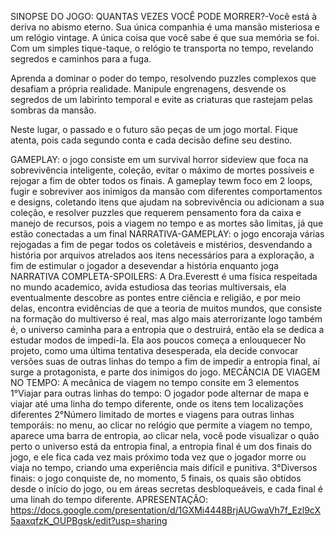 SINOPSE DO JOGO: QUANTAS VEZES VOCÊ PODE MORRER?-Você está à deriva no abismo eterno. Sua única companhia é uma mansão misteriosa e um relógio vintage. A única coisa que você sabe é que sua memória se foi. Com um simples tique-taque, o relógio te transporta no tempo, revelando segredos e caminhos para a fuga.

Aprenda a dominar o poder do tempo, resolvendo puzzles complexos que desafiam a própria realidade. Manipule engrenagens, desvende os segredos de um labirinto temporal e evite as criaturas que rastejam pelas sombras da mansão.

Neste lugar, o passado e o futuro são peças de um jogo mortal. Fique atenta, pois cada segundo conta e cada decisão define seu destino.

GAMEPLAY: o jogo consiste em um survival horror sideview que foca na sobrevivência inteligente, coleção, evitar o máximo de mortes possíveis e rejogar a fim de obter todos os finais. A gameplay tewm foco em 2 loops, fugir 
e sobreviver aos inimigos da mansão com diferentes comportamentos e designs, coletando itens que ajudam na sobrevivência ou adicionam a sua coleção, e resolver puzzles que requerem pensamento fora da caixa e manejo de recursos,
pois a viagem no tempo e as mortes são limitas, já que estão conectadas a um final
NARRATIVA-GAMEPLAY: o jogo encoraja várias rejogadas a fim de pegar todos os coletáveis e mistérios, desvendando a história por arquivos atrelados aos itens necessários para a exploração, a fim de estimular o jogador a desevendar a história 
enquanto joga
NARRATIVA COMPLETA-SPOILERS: A Dra.Everestt é uma física respeitada no mundo academico, avida estudiosa das teorias multiversais, ela eventualmente descobre as pontes entre ciência e religião, e por meio delas, encontra evidências de que 
a teoria de muitos mundos, que consiste na formação do multiverso é real, mas algo mais aterrorizante logo também é, o universo caminha para a entropia que o destruirá, então ela se dedica a estudar modos de impedi-la. Ela aos poucos começa a enlouquecer
No projeto, como uma última tentativa desesperada, ela decide convocar versões suas de outras linhas do tempo a fim de impedir a entropia final, aí surge a protagonista, e parte dos inimigos do jogo.
MECÂNCIA DE VIAGEM NO TEMPO: A mecânica de viagem no tempo consite em 3 elementos
1°Viajar para outras linhas do tempo: O jogador pode alternar de mapa e viajar até uma linha do tempo diferente, onde os itens tem localizações diferentes
2°Número limitado de mortes e viagens para outras linhas temporáis: no menu, ao clicar no relógio que permite a viagem no tempo, aparece uma barra de entropia, ao clicar nela, você pode visualizar o quão perto o universo está 
da entropia final, a entropia final é um dos finais do jogo, e ele fica cada vez mais próximo toda vez que o jogador morre ou viaja no tempo, criando uma experiência mais difícil e punitiva.
3°Diversos finais: o jogo conquiste de, no momento, 5 finais, os quais são obtidos desde o início do jogo, ou em áreas secretas desbloqueáveis, e cada final é uma linah do tempo diferente.
APRESENTAÇÃO: https://docs.google.com/presentation/d/1GXMi4448BrjAUGwaVh7f_Ezl9cX5aaxqfzK_OUPBgsk/edit?usp=sharing 
